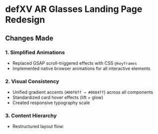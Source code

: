 # defXV AR Glasses Landing Page Redesign

## Changes Made

### 1. Simplified Animations
- Replaced GSAP scroll-triggered effects with CSS `@keyframes`
- Implemented native browser animations for all interactive elements

### 2. Visual Consistency
- Unified gradient accents (`#00f0ff → #0084ff`) across all components
- Standardized card hover effects (lift + glow)
- Created responsive typography scale

### 3. Content Hierarchy
- Restructured layout flow:

